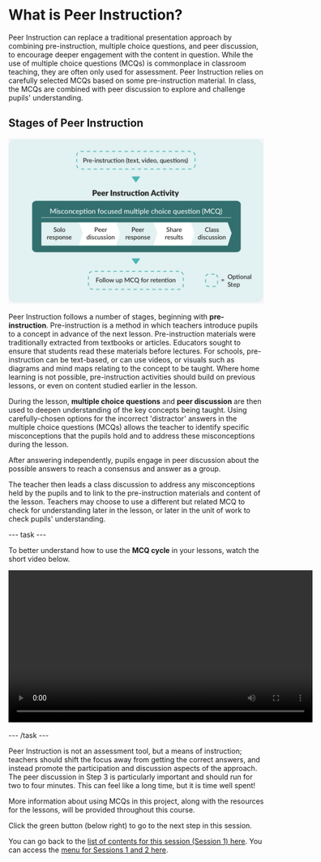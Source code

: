 # What is Peer Instruction?

Peer Instruction can replace a traditional presentation approach by combining pre-instruction, multiple choice questions, and peer discussion, to encourage deeper engagement with the content in question. While the use of multiple choice questions (MCQs) is commonplace in classroom teaching, they are often only used for assessment. Peer Instruction relies on carefully selected MCQs based on some pre-instruction material. In class, the MCQs are combined with peer discussion to explore and challenge pupils' understanding. 

## Stages of Peer Instruction

![Diagram of the process of Peer Instruction. It shows three stages of the teaching approach: Pre-instruction, Peer Instruction activity, and multiple choice questions.](images/i1aS2-PIimage.png)

Peer Instruction follows a number of stages, beginning with **pre-instruction**. Pre-instruction is a method in which teachers introduce pupils to a concept in advance of the next lesson. Pre-instruction materials were traditionally extracted from textbooks or articles. Educators sought to ensure that students read these materials before lectures. For schools, pre-instruction can be text-based, or can use videos, or visuals such as diagrams and mind maps relating to the concept to be taught. Where home learning is not possible, pre-instruction activities should build on previous lessons, or even on content studied earlier in the lesson.

During the lesson, **multiple choice questions** and **peer discussion** are then used to deepen understanding of the key concepts being taught. Using carefully-chosen options for the incorrect 'distractor' answers in the multiple choice questions (MCQs) allows the teacher to identify specific misconceptions that the pupils hold and to address these misconceptions during the lesson. 

After answering independently, pupils engage in peer discussion about the possible answers to reach a consensus and answer as a group. 

The teacher then leads a class discussion to address any misconceptions held by the pupils and to link to the pre-instruction materials and content of the lesson. Teachers may choose to use a different but related MCQ to check for understanding later in the lesson, or later in the unit of work to check pupils' understanding.

--- task ---

To better understand how to use the **MCQ cycle** in your lessons, watch the short video below.

 <video width="600" controls>
  <source src="images/PIanimation.mp4" type="video/mp4">
  Your browser does not support mp4 video.
</video> 

--- /task ---

Peer Instruction is not an assessment tool, but a means of instruction; teachers should shift the focus away from getting the correct answers, and instead promote the participation and discussion aspects of the approach. The peer discussion in Step 3 is particularly important and should run for two to four minutes. This can feel like a long time, but it is time well spent! 

More information about using MCQs in this project, along with the resources for the lessons, will be provided throughout this course.


Click the green button (below right) to go to the next step in this session.

You can go back to the [list of contents for this session (Session 1) here](https://projects.raspberrypi.org/en/projects/gbic-peer-instruction-1).
You can access the [menu for Sessions 1 and 2 here](https://projects.raspberrypi.org/en/pathways/gbic-peer-instruction-training).
